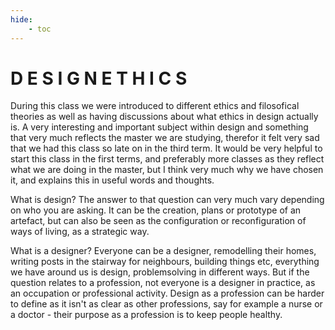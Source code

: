 ```yaml
---
hide:
    - toc
---
```


# D E S I G N  E T H I C S

During this class we were introduced to different ethics and filosofical theories as well as having discussions about what ethics in design actually is. A very interesting and important subject within design and something that very much reflects the master we are studying, therefor it felt very sad that we had this class so late on in the third term. It would be very helpful to start this class in the first terms, and preferably more classes as they reflect what we are doing in the master, but I think very much why we have chosen it, and explains this in useful words and thoughts. 

What is design? The answer to that question can very much vary depending on who you are asking. It can be the creation, plans or prototype of an artefact, but can also be seen as the configuration or reconfiguration of ways of living, as a strategic way. 

What is a designer? Everyone can be a designer, remodelling their homes, writing posts in the stairway for neighbours, building things etc, everything we have around us is design, problemsolving in different ways. But if the question relates to a profession, not everyone is a designer in practice, as an occupation or professional activity. Design as a profession can be harder to define as it isn't as clear as other professions, say for example a nurse or a doctor - their purpose as a profession is to keep people healthy.